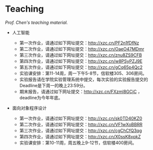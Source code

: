# Teaching

*Prof. Chen's teaching material.*



- 人工智能

   - 第一次作业，请通过如下网址提交：http://xzc.cn/PF2n1fDfNz
   - 第二次作业，请通过如下网址提交：http://xzc.cn/OaeO47MDmr
   - 第三次作业，请通过如下网址提交：http://xzc.cn/znu8ZS9CFB
   - 第四次作业，请通过如下网址提交：http://xzc.cn/w8PSyPZJ9E
   - 第五次作业，请通过如下网址提交：http://xzc.cn/gCq65p4Qc2
   - 实验课安排：第11-14周，周一下午5-8节，信软楼305、306房间。
   - 实验报告请在学院实验管理系统中提交，每次实验的实验报告提交的Deadline是下周一的晚上23:59分。
   - 期末报告，请通过如下网址提交：http://xzc.cn/FXzml8GCjC ，deadline为今年年底。

+ 面向对象程序设计

   + 第一次作业，请通过如下网址提交：http://xzc.cn/sk0TD40KZ0
   + 第二次作业，请通过如下网址提交：http://xzc.cn/VF1wXoBBRR
   + 第三次作业，请通过如下网址提交：http://xzc.cn/cgChCfQ3qg
   + 第四次作业，请通过如下网址提交：http://xzc.cn/X0ssK8xpkZ
   + 实验课安排：第10-11周，周五晚上9-12节，信软楼400房间。
